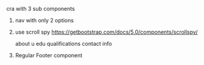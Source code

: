 
cra with 3 sub components 

1. nav with only 2 options
2. use scroll spy https://getbootstrap.com/docs/5.0/components/scrollspy/ 
    <!-- Inside scroll spy 3 paragraphs -->
    about u
    edu qualifications
    contact info

3. Regular Footer component 